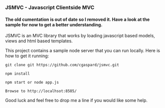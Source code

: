### JSMVC - Javascript Clientside MVC

#### The old cumentation is out of date so I removed it.  Have a look at the sample for now to get a better understanding.

JSMVC is an MVC library that works by loading javascript based models, views and html based templates.

This project contains a sample node server that you can run locally.  Here is how to get it running:

```
git clone git https://github.com/cgaspard/jsmvc.git

npm install

npm start or node app.js

Browse to http://localhsot:8585/
```

Good luck and feel free to drop me a line if you would like some help.
